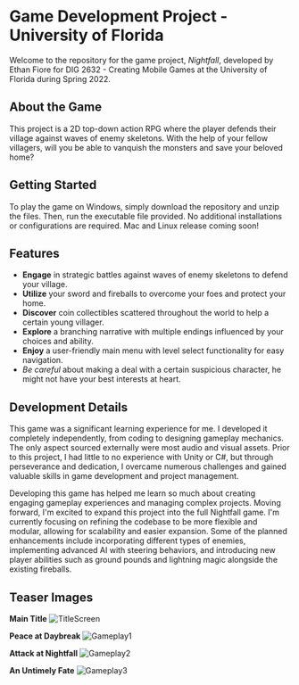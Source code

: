# Game Development Project - University of Florida

Welcome to the repository for the game project, _Nightfall_, developed by Ethan Fiore for DIG 2632 - Creating Mobile Games at the University of Florida during Spring 2022.

## About the Game
This project is a 2D top-down action RPG where the player defends their village against waves of enemy skeletons. With the help of your fellow villagers, will you be able to vanquish the monsters and save your beloved home?

## Getting Started
To play the game on Windows, simply download the repository and unzip the files. Then, run the executable file provided. No additional installations or configurations are required.
Mac and Linux release coming soon!

## Features
- **Engage** in strategic battles against waves of enemy skeletons to defend your village.
- **Utilize** your sword and fireballs to overcome your foes and protect your home.
- **Discover** coin collectibles scattered throughout the world to help a certain young villager.
- **Explore** a branching narrative with multiple endings influenced by your choices and ability.
- **Enjoy** a user-friendly main menu with level select functionality for easy navigation.
- _Be careful_ about making a deal with a certain suspicious character, he might not have your best interests at heart.

## Development Details
This game was a significant learning experience for me. I developed it completely independently, from coding to designing gameplay mechanics. The only aspect sourced externally were most audio and visual assets. Prior to this project, I had little to no experience with Unity or C#, but through perseverance and dedication, I overcame numerous challenges and gained valuable skills in game development and project management.

Developing this game has helped me learn so much about creating engaging gameplay experiences and managing complex projects. Moving forward, I'm excited to expand this project into the full Nightfall game. I'm currently focusing on refining the codebase to be more flexible and modular, allowing for scalability and easier expansion. Some of the planned enhancements include incorporating different types of enemies, implementing advanced AI with steering behaviors, and introducing new player abilities such as ground pounds and lightning magic alongside the existing fireballs.

## Teaser Images
**Main Title**
![TitleScreen](https://github.com/ethanfire/NightfallDemo/assets/73967680/749f7833-f03d-4e8c-af7f-afda3e68c4de)

**Peace at Daybreak**
![Gameplay1](https://github.com/ethanfire/NightfallDemo/assets/73967680/df779802-e83b-4b38-b897-e1755cf060ee)

**Attack at Nightfall**
![Gameplay2](https://github.com/ethanfire/NightfallDemo/assets/73967680/1fb5e410-77f7-4ad0-a81c-82071e591248)

**An Untimely Fate**
![Gameplay3](https://github.com/ethanfire/NightfallDemo/assets/73967680/6c41ae4d-03c9-4f5a-8f9a-ffda828ffd43)
